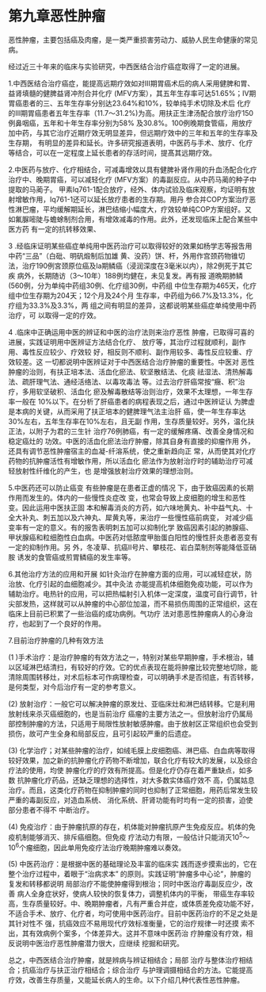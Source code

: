 #   第九章恶性肿瘤  

  恶性肿瘤，主要包括癌及肉瘤，是一类严重损害劳动力、威胁人民生命健康的常见病。

  经过近三十年来的临床与实验研究，中西医结合治疗癌症取得了一定的进展。 

 1.中西医结合治疗癌症，能提高远期疗效如对III期胃癌术后的病人采用健脾和胃、益肾填髓的健脾益肾冲剂合并化疗 (MFV方案），其五年生存率可达51.65%；IV期胃癌患者的三、五年生存率分别达23.64%和10%，较单纯手术切除及术后 化疗的III期胃癌患者五年生存率（11.7〜31.2%)为高。用扶正生津汤配合放疗治疗150例鼻咽癌，五年和十年生存率分别为58% 及30.8%。100例晚期食管癌，用放疗加中药，与其它治疗近期疗效无明显差异，但远期疗效中的三年和五年的生存率及生存期，  有明显的差异和延长。许多研究报道表明，中医药与手术、放疗、化疗等结合，可以在一定程度上延长患者的存活时间，提髙其远期疗效。

  2.中医药与放疗、化疗相结合，可减毒增效以具有健脾补肾作用的升血汤配合化疗治疗中、晚期胃癌，可以减轻化疗 (MFV方案）的毒副反应。从中药马蔺的种子中提取的马蔺子。 甲素Iq761-1配合放疗，经外、体内试验及临床观察，均证明有放射增敏作用，Iq761-1还可以延长放疗患者的生存期。用丹 参合并COP方案治疗恶性淋巴瘤，平均缓解期延长，淋巴结缩小幅度大，疗效较单纯COP方案组好。又如氟脲嘧陡与蟾蜍制剂合用，有增效减毒的作用。此外，还发现临床上配合某些中医方药 有一定的抗转移效果、

  3 .经临床证明某些癌症单纯用中医药治疗可以取得较好的效果如杨学志等报吿用中药“三品”（白砒、明矾煅制后加雄 黄、没药）饼、杆，外用作宫颈药物锥切法，治疗190例宮颈原位癌及Ia期鳞癌（浸润深度在3毫米以内），除2例死于其它疾 病外，长期随访（3〜10年）188例均健在，未见复发。再有报 道晩期肺鳞(560例，分为单纯中药组30例、化疗组30例，中药组 中位生存期为465天，化疗组中位生存期为204天；12个月及24个月 生存率，中药组为66.7%及13.3%，化疗组为33.3%及3.3%，两 组之间有明显的差异，这都说明某些癌症单纯使用中药治疗，可 以取得一定的疗效。 

4 .临床中正确运用中医的辨证和中医的治疗法则来治疗恶性 肿瘤，已取得可喜的进展，实践证明用中医辨证方法结合化疗、 放疗等，其治疗过程就顺利，副作用、毒性反应较少、疗效较  好，相反则不顺利、副作用较多、毒性反应较重、疗效较差。这 一切都说明中医辨证对于中西医结合治疗肿瘤的重要性。中医对  恶性肿瘤的治则，有扶正培本法、活血化瘀法、软坚散结法、化痰 祛湿法、清热解毒法、疏肝理气法、通经活络法、以毒攻毒法 等。过去治疗肝癌常按“癥、积”治疗，多用软坚破积、活血化  瘀及解毒散结等治则治疗，效果不太理想，一年生存率一般在 10%以下。在分析了肝癌患者的病程表现之后，通过中医辨证认 为脾虚是本病的关键，从而采用了扶正培本的健脾理气法主治肝 癌，使一年生存率达30%左右，五年生存率在10%左右，且无副 作用，生存质量较好。另外，温化扶正法，以附子为君的三生针 治疗76例肺癌，有一定的缓解疼痛、改善全身情况和稳定癌灶的 功效。中医的活血化瘀法治疗肿瘤，除其自身有直接的抑瘤作用 外，还具有调节恶性肿瘤宿主的血凝-纤溶系统，使之重新趋向正  常，从而使其对化疗药物的抗肿瘤活性有增敏作用，所以活血化 瘀法作为放射治疗时的辅助治疗可减轻放射性纤维化的产生，也 是增强放射治疗效果的理想治则。 

5.中医药还可以防止癌变        有些肿瘤是在患者正虚的情况 下，由于致癌因素的长期作用而发生的。体内的一些慢性炎症改 变，也常会导致上皮细胞的增生和恶性变。因此运用中医扶正固  本和解毒消炎的方药，如六味地黄丸、补中益气丸、十全大补丸、刺五加以及六神丸、犀黄丸等，来治疗一些慢性癌前病变，  对减少癌变率有一定的意义。有的报吿表明刺五加可以抑制化学 致癌因素引起的肺腺癌、甲状腺癌和粒细胞性白血病。中医药对低脓度甲胎蛋白阳性的慢性肝炎患者恶变有一定的抑制作用。另 外，冬凌草、抗癌II号片、攀枝花、岩白菜制剂等能降低亚硝胺 诱发的食管癌或煎胃鳞癌的发生率等。 

6.其他治疗方法的应用和开展     如针灸治疗在肿瘤方面的应用，可以减轻症状，防治放、化疗引起的血细胞减少。其中灸法  亦能提高机体细胞免疫功能，可以作为辅助治疗。电热针的应用，可以把热幅射引入机体一定深度，温度可自行调节，针尖部发热，这样就可以从肿瘤的中心部位加温，而不易损伤周围的正常组织，这在临床上目前已积累了一些治癌的成功病例。气功疗  法对患恶性肿瘤病人的心身治疗，也起到了一个良好的作用。

7.目前治疗肿瘤的几种有效方法

(1 )手术治疗：是治疗肿瘤的有效方法之一，特别对某些早期肿瘤，手术根治，辅以区域淋巴结清扫，有较好的疗效。它的优点表现在能将肿瘤比较完整地切除，能清除周围转移灶，对术后标本可作病理检查，可以明确手术是否彻底，有否转移，是何类型，对今后治疗有一定的参考意义。

(2)     放射治疗：一般它可以解决肿瘤的原发灶、亚临床灶和淋巴结转移。它是利用放射线来杀灭癌细胞的，也是当前治疗 癌瘤的主要方法之一。但放射治疗仍属局部控制肿瘤的方法，只适用于局限性放射敏感肿瘤。由于放射区正常组织也会受到损伤，故可产生全身和局部反应，且可引起较严重的后遗症。

(3)     化学治疗；对某些肿瘤的治疗，如绒毛膜上皮细胞癌、淋巴癌、白血病等取得较好效果，加之新的抗肿瘤化疗药物不断增加，联合化疗有较大的发展，以及综合疗法的使用，均使 肿瘤化疗的疗效有所提高。但是化疗仍存在着严重缺点，如多数  抗肿瘤化疗药品，还缺乏理想的选择性，对大多数实体癌疗效不 高，仍属姑息治疗。而且，这类化疗药物在抑制肿瘤的同时也抑制了正常细胞，用药后常发生较严重的毒副反应，对造血系统、  消化系统、肝肾功能有时均有一定的损害，迫使部分患者不得不 中断治疗。

(4)    免疫治疗：由于肿瘤抗原的存在，机体能对肿瘤抗原产生免疫反应。机体的免疫机制能够消灭、排斥癌细胞。但免疫 疗法动力有限，一般估计只能消灭10<sup>5</sup>〜10<sup>6</sup>个瘤细胞，因此单用免疫疗法治疗晚期肿瘤难以奏效。

(5)    中医药治疗：是根据中医的基础理论及丰富的临床实  践而逐步摸索出的，它在整个治疗过程中，着眼于“治病求本” 的原则。实践证明“肿瘤多中心论”，肿瘤的复发和转移都说明 局部治疗不能使肿瘤得到根治；同时中医治疗毒副反应少，改善 病人全身症状好，使病人较快的恢复体力，调整机体内的平衡， 带癌生存率较高，生存质量较好。中、晩期肿瘤者，凡有严重合并症，或体质差免疫功能不好，不适合手术、放疗、化疗者，均可使用中医药治疗。目前中医药治疗的不足之处是其针对性不 强，抗癌效应不易用现代疗效标准衡量，它的治疗规律一时还摸  索不出，其有效病例个案多，个体差异大。这并不意味中医药治 疗肿瘤没有疗效，相反说明中医治疗恶性肿瘤潜力很大，应继续 挖掘和研究。

总之，中西医结合治疗肿瘤，就是辨病与辨证相结合；局部  治疗与整体治疗相结合；抗癌治疗与扶正治疗相结合；综合治疗 与护理调摄相结合的方法。它能提高疗效，改善生存质量，又能延长病人的生命。以下介绍几种代表性恶性肿瘤。  
